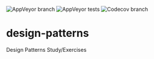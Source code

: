 ![AppVeyor branch](https://img.shields.io/appveyor/ci/lmorelato/design-patterns/master.svg?style=popout-square&logo=appveyor) ![AppVeyor tests](https://img.shields.io/appveyor/tests/lmorelato/design-patterns.svg?logo=appveyor&style=popout-square) ![Codecov branch](https://img.shields.io/codecov/c/github/lmorelato/design-patterns/master.svg?logo=codecov&style=popout-square)

# design-patterns 
Design Patterns Study/Exercises
